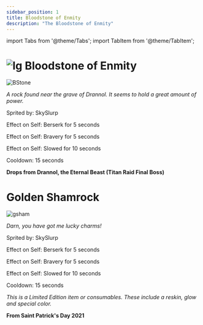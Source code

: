 ```yaml
---
sidebar_position: 1
title: Bloodstone of Enmity
description: "The Bloodstone of Enmity"
---
```


import Tabs from '@theme/Tabs';
import TabItem from '@theme/TabItem';

<Tabs>
  <TabItem value="Bloodstone of Enmity" label="Bloodstone of Enmity" default>

# ![lg](https://media.discordapp.net/attachments/1118235017550778448/1152808711153262622/Legendary_Bag.png?width=67&height=67) Bloodstone of Enmity

![BStone](https://vwiki.valorserver.com/api/item/picture/bloodstone%20of%20enmity)

<i>A rock found near the grave of Drannol. It seems to hold a great amount of power.</i>

Sprited by: SkySlurp

Effect on Self: Berserk for 5 seconds

Effect on Self: Bravery for 5 seconds

Effect on Self: Slowed for 10 seconds

Cooldown: 15 seconds

**Drops from Drannol, the Eternal Beast (Titan Raid Final Boss)**

  </TabItem>
  <TabItem value="Golden Shamrock" label="Golden Shamrock">

# Golden Shamrock

![gsham](https://vwiki.valorserver.com/api/item/picture/golden%20shamrock)

<i>Darn, you have got me lucky charms!</i>

Sprited by: SkySlurp

Effect on Self: Berserk for 5 seconds

Effect on Self: Bravery for 5 seconds

Effect on Self: Slowed for 10 seconds

Cooldown: 15 seconds

*This is a Limited Edition item or consumables. These include a reskin, glow and special color.*

**From Saint Patrick's Day 2021**

  </TabItem>
</Tabs>
